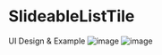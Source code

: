 # SlideableListTile
 UI Design & Example
![image](https://user-images.githubusercontent.com/69623465/116794262-5cb3ad80-aad4-11eb-9c8a-e0f689f7c568.png)
![image](https://user-images.githubusercontent.com/69623465/116794266-63dabb80-aad4-11eb-83c6-16b6643b71e5.png)

